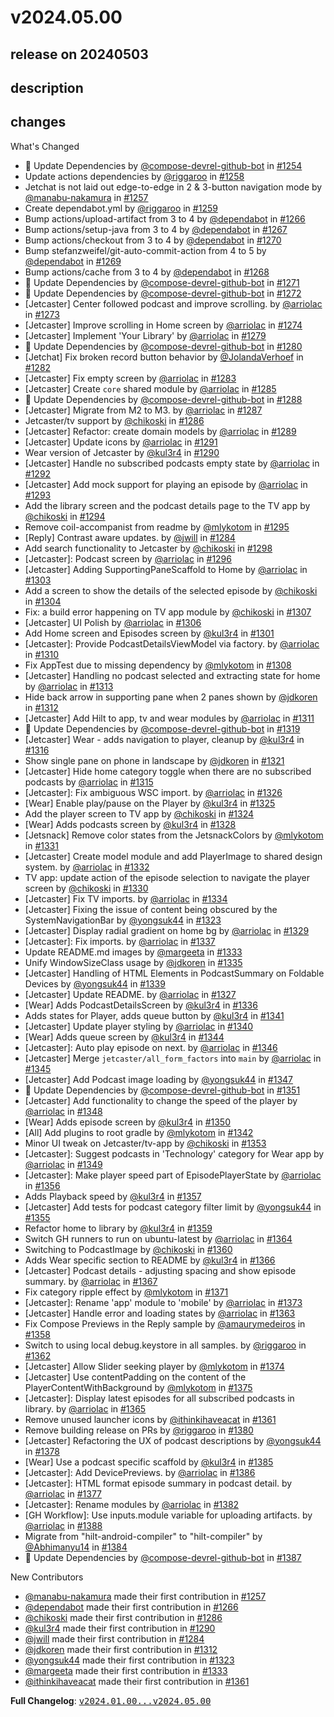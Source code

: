 # v2024.05.00

## release on 20240503

## description

## changes

What's Changed

* 🤖 Update Dependencies by <a class="user-mention notranslate" data-hovercard-type="user" data-hovercard-url="/users/compose-devrel-github-bot/hovercard" data-octo-click="hovercard-link-click" data-octo-dimensions="link_type:self" href="https://github.com/compose-devrel-github-bot">@compose-devrel-github-bot</a> in <a class="issue-link js-issue-link" data-error-text="Failed to load title" data-id="2124026226" data-permission-text="Title is private" data-url="https://github.com/android/compose-samples/issues/1254" data-hovercard-type="pull_request" data-hovercard-url="/android/compose-samples/pull/1254/hovercard" href="https://github.com/android/compose-samples/pull/1254">#1254</a>
* Update actions dependencies by <a class="user-mention notranslate" data-hovercard-type="user" data-hovercard-url="/users/riggaroo/hovercard" data-octo-click="hovercard-link-click" data-octo-dimensions="link_type:self" href="https://github.com/riggaroo">@riggaroo</a> in <a class="issue-link js-issue-link" data-error-text="Failed to load title" data-id="2135068959" data-permission-text="Title is private" data-url="https://github.com/android/compose-samples/issues/1258" data-hovercard-type="pull_request" data-hovercard-url="/android/compose-samples/pull/1258/hovercard" href="https://github.com/android/compose-samples/pull/1258">#1258</a>
* Jetchat is not laid out edge-to-edge in 2 & 3-button navigation mode by <a class="user-mention notranslate" data-hovercard-type="user" data-hovercard-url="/users/manabu-nakamura/hovercard" data-octo-click="hovercard-link-click" data-octo-dimensions="link_type:self" href="https://github.com/manabu-nakamura">@manabu-nakamura</a> in <a class="issue-link js-issue-link" data-error-text="Failed to load title" data-id="2134662027" data-permission-text="Title is private" data-url="https://github.com/android/compose-samples/issues/1257" data-hovercard-type="pull_request" data-hovercard-url="/android/compose-samples/pull/1257/hovercard" href="https://github.com/android/compose-samples/pull/1257">#1257</a>
* Create dependabot.yml by <a class="user-mention notranslate" data-hovercard-type="user" data-hovercard-url="/users/riggaroo/hovercard" data-octo-click="hovercard-link-click" data-octo-dimensions="link_type:self" href="https://github.com/riggaroo">@riggaroo</a> in <a class="issue-link js-issue-link" data-error-text="Failed to load title" data-id="2135093726" data-permission-text="Title is private" data-url="https://github.com/android/compose-samples/issues/1259" data-hovercard-type="pull_request" data-hovercard-url="/android/compose-samples/pull/1259/hovercard" href="https://github.com/android/compose-samples/pull/1259">#1259</a>
* Bump actions/upload-artifact from 3 to 4 by <a class="user-mention notranslate" data-hovercard-type="organization" data-hovercard-url="/orgs/dependabot/hovercard" data-octo-click="hovercard-link-click" data-octo-dimensions="link_type:self" href="https://github.com/dependabot">@dependabot</a> in <a class="issue-link js-issue-link" data-error-text="Failed to load title" data-id="2136892932" data-permission-text="Title is private" data-url="https://github.com/android/compose-samples/issues/1266" data-hovercard-type="pull_request" data-hovercard-url="/android/compose-samples/pull/1266/hovercard" href="https://github.com/android/compose-samples/pull/1266">#1266</a>
* Bump actions/setup-java from 3 to 4 by <a class="user-mention notranslate" data-hovercard-type="organization" data-hovercard-url="/orgs/dependabot/hovercard" data-octo-click="hovercard-link-click" data-octo-dimensions="link_type:self" href="https://github.com/dependabot">@dependabot</a> in <a class="issue-link js-issue-link" data-error-text="Failed to load title" data-id="2136893310" data-permission-text="Title is private" data-url="https://github.com/android/compose-samples/issues/1267" data-hovercard-type="pull_request" data-hovercard-url="/android/compose-samples/pull/1267/hovercard" href="https://github.com/android/compose-samples/pull/1267">#1267</a>
* Bump actions/checkout from 3 to 4 by <a class="user-mention notranslate" data-hovercard-type="organization" data-hovercard-url="/orgs/dependabot/hovercard" data-octo-click="hovercard-link-click" data-octo-dimensions="link_type:self" href="https://github.com/dependabot">@dependabot</a> in <a class="issue-link js-issue-link" data-error-text="Failed to load title" data-id="2136894378" data-permission-text="Title is private" data-url="https://github.com/android/compose-samples/issues/1270" data-hovercard-type="pull_request" data-hovercard-url="/android/compose-samples/pull/1270/hovercard" href="https://github.com/android/compose-samples/pull/1270">#1270</a>
* Bump stefanzweifel/git-auto-commit-action from 4 to 5 by <a class="user-mention notranslate" data-hovercard-type="organization" data-hovercard-url="/orgs/dependabot/hovercard" data-octo-click="hovercard-link-click" data-octo-dimensions="link_type:self" href="https://github.com/dependabot">@dependabot</a> in <a class="issue-link js-issue-link" data-error-text="Failed to load title" data-id="2136893931" data-permission-text="Title is private" data-url="https://github.com/android/compose-samples/issues/1269" data-hovercard-type="pull_request" data-hovercard-url="/android/compose-samples/pull/1269/hovercard" href="https://github.com/android/compose-samples/pull/1269">#1269</a>
* Bump actions/cache from 3 to 4 by <a class="user-mention notranslate" data-hovercard-type="organization" data-hovercard-url="/orgs/dependabot/hovercard" data-octo-click="hovercard-link-click" data-octo-dimensions="link_type:self" href="https://github.com/dependabot">@dependabot</a> in <a class="issue-link js-issue-link" data-error-text="Failed to load title" data-id="2136893705" data-permission-text="Title is private" data-url="https://github.com/android/compose-samples/issues/1268" data-hovercard-type="pull_request" data-hovercard-url="/android/compose-samples/pull/1268/hovercard" href="https://github.com/android/compose-samples/pull/1268">#1268</a>
* 🤖 Update Dependencies by <a class="user-mention notranslate" data-hovercard-type="user" data-hovercard-url="/users/compose-devrel-github-bot/hovercard" data-octo-click="hovercard-link-click" data-octo-dimensions="link_type:self" href="https://github.com/compose-devrel-github-bot">@compose-devrel-github-bot</a> in <a class="issue-link js-issue-link" data-error-text="Failed to load title" data-id="2144363075" data-permission-text="Title is private" data-url="https://github.com/android/compose-samples/issues/1271" data-hovercard-type="pull_request" data-hovercard-url="/android/compose-samples/pull/1271/hovercard" href="https://github.com/android/compose-samples/pull/1271">#1271</a>
* 🤖 Update Dependencies by <a class="user-mention notranslate" data-hovercard-type="user" data-hovercard-url="/users/compose-devrel-github-bot/hovercard" data-octo-click="hovercard-link-click" data-octo-dimensions="link_type:self" href="https://github.com/compose-devrel-github-bot">@compose-devrel-github-bot</a> in <a class="issue-link js-issue-link" data-error-text="Failed to load title" data-id="2148571170" data-permission-text="Title is private" data-url="https://github.com/android/compose-samples/issues/1272" data-hovercard-type="pull_request" data-hovercard-url="/android/compose-samples/pull/1272/hovercard" href="https://github.com/android/compose-samples/pull/1272">#1272</a>
* [Jetcaster] Center followed podcast and improve scrolling. by <a class="user-mention notranslate" data-hovercard-type="user" data-hovercard-url="/users/arriolac/hovercard" data-octo-click="hovercard-link-click" data-octo-dimensions="link_type:self" href="https://github.com/arriolac">@arriolac</a> in <a class="issue-link js-issue-link" data-error-text="Failed to load title" data-id="2155481476" data-permission-text="Title is private" data-url="https://github.com/android/compose-samples/issues/1273" data-hovercard-type="pull_request" data-hovercard-url="/android/compose-samples/pull/1273/hovercard" href="https://github.com/android/compose-samples/pull/1273">#1273</a>
* [Jetcaster] Improve scrolling in Home screen by <a class="user-mention notranslate" data-hovercard-type="user" data-hovercard-url="/users/arriolac/hovercard" data-octo-click="hovercard-link-click" data-octo-dimensions="link_type:self" href="https://github.com/arriolac">@arriolac</a> in <a class="issue-link js-issue-link" data-error-text="Failed to load title" data-id="2157429819" data-permission-text="Title is private" data-url="https://github.com/android/compose-samples/issues/1274" data-hovercard-type="pull_request" data-hovercard-url="/android/compose-samples/pull/1274/hovercard" href="https://github.com/android/compose-samples/pull/1274">#1274</a>
* [Jetcaster] Implement 'Your Library' by <a class="user-mention notranslate" data-hovercard-type="user" data-hovercard-url="/users/arriolac/hovercard" data-octo-click="hovercard-link-click" data-octo-dimensions="link_type:self" href="https://github.com/arriolac">@arriolac</a> in <a class="issue-link js-issue-link" data-error-text="Failed to load title" data-id="2168010294" data-permission-text="Title is private" data-url="https://github.com/android/compose-samples/issues/1279" data-hovercard-type="pull_request" data-hovercard-url="/android/compose-samples/pull/1279/hovercard" href="https://github.com/android/compose-samples/pull/1279">#1279</a>
* 🤖 Update Dependencies by <a class="user-mention notranslate" data-hovercard-type="user" data-hovercard-url="/users/compose-devrel-github-bot/hovercard" data-octo-click="hovercard-link-click" data-octo-dimensions="link_type:self" href="https://github.com/compose-devrel-github-bot">@compose-devrel-github-bot</a> in <a class="issue-link js-issue-link" data-error-text="Failed to load title" data-id="2172418453" data-permission-text="Title is private" data-url="https://github.com/android/compose-samples/issues/1280" data-hovercard-type="pull_request" data-hovercard-url="/android/compose-samples/pull/1280/hovercard" href="https://github.com/android/compose-samples/pull/1280">#1280</a>
* [Jetchat] Fix broken record button behavior by <a class="user-mention notranslate" data-hovercard-type="user" data-hovercard-url="/users/JolandaVerhoef/hovercard" data-octo-click="hovercard-link-click" data-octo-dimensions="link_type:self" href="https://github.com/JolandaVerhoef">@JolandaVerhoef</a> in <a class="issue-link js-issue-link" data-error-text="Failed to load title" data-id="2179317139" data-permission-text="Title is private" data-url="https://github.com/android/compose-samples/issues/1282" data-hovercard-type="pull_request" data-hovercard-url="/android/compose-samples/pull/1282/hovercard" href="https://github.com/android/compose-samples/pull/1282">#1282</a>
* [Jetcaster] Fix empty screen by <a class="user-mention notranslate" data-hovercard-type="user" data-hovercard-url="/users/arriolac/hovercard" data-octo-click="hovercard-link-click" data-octo-dimensions="link_type:self" href="https://github.com/arriolac">@arriolac</a> in <a class="issue-link js-issue-link" data-error-text="Failed to load title" data-id="2185058647" data-permission-text="Title is private" data-url="https://github.com/android/compose-samples/issues/1283" data-hovercard-type="pull_request" data-hovercard-url="/android/compose-samples/pull/1283/hovercard" href="https://github.com/android/compose-samples/pull/1283">#1283</a>
* [Jetcaster] Create <code>core</code> shared module by <a class="user-mention notranslate" data-hovercard-type="user" data-hovercard-url="/users/arriolac/hovercard" data-octo-click="hovercard-link-click" data-octo-dimensions="link_type:self" href="https://github.com/arriolac">@arriolac</a> in <a class="issue-link js-issue-link" data-error-text="Failed to load title" data-id="2189302872" data-permission-text="Title is private" data-url="https://github.com/android/compose-samples/issues/1285" data-hovercard-type="pull_request" data-hovercard-url="/android/compose-samples/pull/1285/hovercard" href="https://github.com/android/compose-samples/pull/1285">#1285</a>
* 🤖 Update Dependencies by <a class="user-mention notranslate" data-hovercard-type="user" data-hovercard-url="/users/compose-devrel-github-bot/hovercard" data-octo-click="hovercard-link-click" data-octo-dimensions="link_type:self" href="https://github.com/compose-devrel-github-bot">@compose-devrel-github-bot</a> in <a class="issue-link js-issue-link" data-error-text="Failed to load title" data-id="2198128312" data-permission-text="Title is private" data-url="https://github.com/android/compose-samples/issues/1288" data-hovercard-type="pull_request" data-hovercard-url="/android/compose-samples/pull/1288/hovercard" href="https://github.com/android/compose-samples/pull/1288">#1288</a>
* [Jetcaster] Migrate from M2 to M3. by <a class="user-mention notranslate" data-hovercard-type="user" data-hovercard-url="/users/arriolac/hovercard" data-octo-click="hovercard-link-click" data-octo-dimensions="link_type:self" href="https://github.com/arriolac">@arriolac</a> in <a class="issue-link js-issue-link" data-error-text="Failed to load title" data-id="2195615183" data-permission-text="Title is private" data-url="https://github.com/android/compose-samples/issues/1287" data-hovercard-type="pull_request" data-hovercard-url="/android/compose-samples/pull/1287/hovercard" href="https://github.com/android/compose-samples/pull/1287">#1287</a>
* Jetcaster/tv support by <a class="user-mention notranslate" data-hovercard-type="user" data-hovercard-url="/users/chikoski/hovercard" data-octo-click="hovercard-link-click" data-octo-dimensions="link_type:self" href="https://github.com/chikoski">@chikoski</a> in <a class="issue-link js-issue-link" data-error-text="Failed to load title" data-id="2194128954" data-permission-text="Title is private" data-url="https://github.com/android/compose-samples/issues/1286" data-hovercard-type="pull_request" data-hovercard-url="/android/compose-samples/pull/1286/hovercard" href="https://github.com/android/compose-samples/pull/1286">#1286</a>
* [Jetcaster] Refactor: create domain models by <a class="user-mention notranslate" data-hovercard-type="user" data-hovercard-url="/users/arriolac/hovercard" data-octo-click="hovercard-link-click" data-octo-dimensions="link_type:self" href="https://github.com/arriolac">@arriolac</a> in <a class="issue-link js-issue-link" data-error-text="Failed to load title" data-id="2198569738" data-permission-text="Title is private" data-url="https://github.com/android/compose-samples/issues/1289" data-hovercard-type="pull_request" data-hovercard-url="/android/compose-samples/pull/1289/hovercard" href="https://github.com/android/compose-samples/pull/1289">#1289</a>
* [Jetcaster] Update icons by <a class="user-mention notranslate" data-hovercard-type="user" data-hovercard-url="/users/arriolac/hovercard" data-octo-click="hovercard-link-click" data-octo-dimensions="link_type:self" href="https://github.com/arriolac">@arriolac</a> in <a class="issue-link js-issue-link" data-error-text="Failed to load title" data-id="2200756761" data-permission-text="Title is private" data-url="https://github.com/android/compose-samples/issues/1291" data-hovercard-type="pull_request" data-hovercard-url="/android/compose-samples/pull/1291/hovercard" href="https://github.com/android/compose-samples/pull/1291">#1291</a>
* Wear version of Jetcaster by <a class="user-mention notranslate" data-hovercard-type="user" data-hovercard-url="/users/kul3r4/hovercard" data-octo-click="hovercard-link-click" data-octo-dimensions="link_type:self" href="https://github.com/kul3r4">@kul3r4</a> in <a class="issue-link js-issue-link" data-error-text="Failed to load title" data-id="2200621193" data-permission-text="Title is private" data-url="https://github.com/android/compose-samples/issues/1290" data-hovercard-type="pull_request" data-hovercard-url="/android/compose-samples/pull/1290/hovercard" href="https://github.com/android/compose-samples/pull/1290">#1290</a>
* [Jetcaster] Handle no subscribed podcasts empty state by <a class="user-mention notranslate" data-hovercard-type="user" data-hovercard-url="/users/arriolac/hovercard" data-octo-click="hovercard-link-click" data-octo-dimensions="link_type:self" href="https://github.com/arriolac">@arriolac</a> in <a class="issue-link js-issue-link" data-error-text="Failed to load title" data-id="2201040295" data-permission-text="Title is private" data-url="https://github.com/android/compose-samples/issues/1292" data-hovercard-type="pull_request" data-hovercard-url="/android/compose-samples/pull/1292/hovercard" href="https://github.com/android/compose-samples/pull/1292">#1292</a>
* [Jetcaster] Add mock support for playing an episode by <a class="user-mention notranslate" data-hovercard-type="user" data-hovercard-url="/users/arriolac/hovercard" data-octo-click="hovercard-link-click" data-octo-dimensions="link_type:self" href="https://github.com/arriolac">@arriolac</a> in <a class="issue-link js-issue-link" data-error-text="Failed to load title" data-id="2203461057" data-permission-text="Title is private" data-url="https://github.com/android/compose-samples/issues/1293" data-hovercard-type="pull_request" data-hovercard-url="/android/compose-samples/pull/1293/hovercard" href="https://github.com/android/compose-samples/pull/1293">#1293</a>
* Add the library screen and the podcast details page to the TV app by <a class="user-mention notranslate" data-hovercard-type="user" data-hovercard-url="/users/chikoski/hovercard" data-octo-click="hovercard-link-click" data-octo-dimensions="link_type:self" href="https://github.com/chikoski">@chikoski</a> in <a class="issue-link js-issue-link" data-error-text="Failed to load title" data-id="2207475747" data-permission-text="Title is private" data-url="https://github.com/android/compose-samples/issues/1294" data-hovercard-type="pull_request" data-hovercard-url="/android/compose-samples/pull/1294/hovercard" href="https://github.com/android/compose-samples/pull/1294">#1294</a>
* Remove coil-accompanist from readme by <a class="user-mention notranslate" data-hovercard-type="user" data-hovercard-url="/users/mlykotom/hovercard" data-octo-click="hovercard-link-click" data-octo-dimensions="link_type:self" href="https://github.com/mlykotom">@mlykotom</a> in <a class="issue-link js-issue-link" data-error-text="Failed to load title" data-id="2207981799" data-permission-text="Title is private" data-url="https://github.com/android/compose-samples/issues/1295" data-hovercard-type="pull_request" data-hovercard-url="/android/compose-samples/pull/1295/hovercard" href="https://github.com/android/compose-samples/pull/1295">#1295</a>
* [Reply] Contrast aware updates. by <a class="user-mention notranslate" data-hovercard-type="user" data-hovercard-url="/users/jwill/hovercard" data-octo-click="hovercard-link-click" data-octo-dimensions="link_type:self" href="https://github.com/jwill">@jwill</a> in <a class="issue-link js-issue-link" data-error-text="Failed to load title" data-id="2187458815" data-permission-text="Title is private" data-url="https://github.com/android/compose-samples/issues/1284" data-hovercard-type="pull_request" data-hovercard-url="/android/compose-samples/pull/1284/hovercard" href="https://github.com/android/compose-samples/pull/1284">#1284</a>
* Add search functionality to Jetcaster by <a class="user-mention notranslate" data-hovercard-type="user" data-hovercard-url="/users/chikoski/hovercard" data-octo-click="hovercard-link-click" data-octo-dimensions="link_type:self" href="https://github.com/chikoski">@chikoski</a> in <a class="issue-link js-issue-link" data-error-text="Failed to load title" data-id="2212335581" data-permission-text="Title is private" data-url="https://github.com/android/compose-samples/issues/1298" data-hovercard-type="pull_request" data-hovercard-url="/android/compose-samples/pull/1298/hovercard" href="https://github.com/android/compose-samples/pull/1298">#1298</a>
* [Jetcaster]: Podcast screen by <a class="user-mention notranslate" data-hovercard-type="user" data-hovercard-url="/users/arriolac/hovercard" data-octo-click="hovercard-link-click" data-octo-dimensions="link_type:self" href="https://github.com/arriolac">@arriolac</a> in <a class="issue-link js-issue-link" data-error-text="Failed to load title" data-id="2209546372" data-permission-text="Title is private" data-url="https://github.com/android/compose-samples/issues/1296" data-hovercard-type="pull_request" data-hovercard-url="/android/compose-samples/pull/1296/hovercard" href="https://github.com/android/compose-samples/pull/1296">#1296</a>
* [Jetcaster] Adding SupportingPaneScaffold to Home by <a class="user-mention notranslate" data-hovercard-type="user" data-hovercard-url="/users/arriolac/hovercard" data-octo-click="hovercard-link-click" data-octo-dimensions="link_type:self" href="https://github.com/arriolac">@arriolac</a> in <a class="issue-link js-issue-link" data-error-text="Failed to load title" data-id="2215958228" data-permission-text="Title is private" data-url="https://github.com/android/compose-samples/issues/1303" data-hovercard-type="pull_request" data-hovercard-url="/android/compose-samples/pull/1303/hovercard" href="https://github.com/android/compose-samples/pull/1303">#1303</a>
* Add a screen to show the details of the selected episode by <a class="user-mention notranslate" data-hovercard-type="user" data-hovercard-url="/users/chikoski/hovercard" data-octo-click="hovercard-link-click" data-octo-dimensions="link_type:self" href="https://github.com/chikoski">@chikoski</a> in <a class="issue-link js-issue-link" data-error-text="Failed to load title" data-id="2217690017" data-permission-text="Title is private" data-url="https://github.com/android/compose-samples/issues/1304" data-hovercard-type="pull_request" data-hovercard-url="/android/compose-samples/pull/1304/hovercard" href="https://github.com/android/compose-samples/pull/1304">#1304</a>
* Fix: a build error happening on TV app module by <a class="user-mention notranslate" data-hovercard-type="user" data-hovercard-url="/users/chikoski/hovercard" data-octo-click="hovercard-link-click" data-octo-dimensions="link_type:self" href="https://github.com/chikoski">@chikoski</a> in <a class="issue-link js-issue-link" data-error-text="Failed to load title" data-id="2219515368" data-permission-text="Title is private" data-url="https://github.com/android/compose-samples/issues/1307" data-hovercard-type="pull_request" data-hovercard-url="/android/compose-samples/pull/1307/hovercard" href="https://github.com/android/compose-samples/pull/1307">#1307</a>
* [Jetcaster] UI Polish by <a class="user-mention notranslate" data-hovercard-type="user" data-hovercard-url="/users/arriolac/hovercard" data-octo-click="hovercard-link-click" data-octo-dimensions="link_type:self" href="https://github.com/arriolac">@arriolac</a> in <a class="issue-link js-issue-link" data-error-text="Failed to load title" data-id="2219223612" data-permission-text="Title is private" data-url="https://github.com/android/compose-samples/issues/1306" data-hovercard-type="pull_request" data-hovercard-url="/android/compose-samples/pull/1306/hovercard" href="https://github.com/android/compose-samples/pull/1306">#1306</a>
* Add Home screen and Episodes screen by <a class="user-mention notranslate" data-hovercard-type="user" data-hovercard-url="/users/kul3r4/hovercard" data-octo-click="hovercard-link-click" data-octo-dimensions="link_type:self" href="https://github.com/kul3r4">@kul3r4</a> in <a class="issue-link js-issue-link" data-error-text="Failed to load title" data-id="2213790706" data-permission-text="Title is private" data-url="https://github.com/android/compose-samples/issues/1301" data-hovercard-type="pull_request" data-hovercard-url="/android/compose-samples/pull/1301/hovercard" href="https://github.com/android/compose-samples/pull/1301">#1301</a>
* [Jetcaster]: Provide PodcastDetailsViewModel via factory. by <a class="user-mention notranslate" data-hovercard-type="user" data-hovercard-url="/users/arriolac/hovercard" data-octo-click="hovercard-link-click" data-octo-dimensions="link_type:self" href="https://github.com/arriolac">@arriolac</a> in <a class="issue-link js-issue-link" data-error-text="Failed to load title" data-id="2221205795" data-permission-text="Title is private" data-url="https://github.com/android/compose-samples/issues/1310" data-hovercard-type="pull_request" data-hovercard-url="/android/compose-samples/pull/1310/hovercard" href="https://github.com/android/compose-samples/pull/1310">#1310</a>
* Fix AppTest due to missing dependency by <a class="user-mention notranslate" data-hovercard-type="user" data-hovercard-url="/users/mlykotom/hovercard" data-octo-click="hovercard-link-click" data-octo-dimensions="link_type:self" href="https://github.com/mlykotom">@mlykotom</a> in <a class="issue-link js-issue-link" data-error-text="Failed to load title" data-id="2219853948" data-permission-text="Title is private" data-url="https://github.com/android/compose-samples/issues/1308" data-hovercard-type="pull_request" data-hovercard-url="/android/compose-samples/pull/1308/hovercard" href="https://github.com/android/compose-samples/pull/1308">#1308</a>
* [Jetcaster] Handling no podcast selected and extracting state for home by <a class="user-mention notranslate" data-hovercard-type="user" data-hovercard-url="/users/arriolac/hovercard" data-octo-click="hovercard-link-click" data-octo-dimensions="link_type:self" href="https://github.com/arriolac">@arriolac</a> in <a class="issue-link js-issue-link" data-error-text="Failed to load title" data-id="2223530128" data-permission-text="Title is private" data-url="https://github.com/android/compose-samples/issues/1313" data-hovercard-type="pull_request" data-hovercard-url="/android/compose-samples/pull/1313/hovercard" href="https://github.com/android/compose-samples/pull/1313">#1313</a>
* Hide back arrow in supporting pane when 2 panes shown by <a class="user-mention notranslate" data-hovercard-type="user" data-hovercard-url="/users/jdkoren/hovercard" data-octo-click="hovercard-link-click" data-octo-dimensions="link_type:self" href="https://github.com/jdkoren">@jdkoren</a> in <a class="issue-link js-issue-link" data-error-text="Failed to load title" data-id="2223463588" data-permission-text="Title is private" data-url="https://github.com/android/compose-samples/issues/1312" data-hovercard-type="pull_request" data-hovercard-url="/android/compose-samples/pull/1312/hovercard" href="https://github.com/android/compose-samples/pull/1312">#1312</a>
* [Jetcaster] Add Hilt to app, tv and wear modules by <a class="user-mention notranslate" data-hovercard-type="user" data-hovercard-url="/users/arriolac/hovercard" data-octo-click="hovercard-link-click" data-octo-dimensions="link_type:self" href="https://github.com/arriolac">@arriolac</a> in <a class="issue-link js-issue-link" data-error-text="Failed to load title" data-id="2221549464" data-permission-text="Title is private" data-url="https://github.com/android/compose-samples/issues/1311" data-hovercard-type="pull_request" data-hovercard-url="/android/compose-samples/pull/1311/hovercard" href="https://github.com/android/compose-samples/pull/1311">#1311</a>
* 🤖 Update Dependencies by <a class="user-mention notranslate" data-hovercard-type="user" data-hovercard-url="/users/compose-devrel-github-bot/hovercard" data-octo-click="hovercard-link-click" data-octo-dimensions="link_type:self" href="https://github.com/compose-devrel-github-bot">@compose-devrel-github-bot</a> in <a class="issue-link js-issue-link" data-error-text="Failed to load title" data-id="2228462191" data-permission-text="Title is private" data-url="https://github.com/android/compose-samples/issues/1319" data-hovercard-type="pull_request" data-hovercard-url="/android/compose-samples/pull/1319/hovercard" href="https://github.com/android/compose-samples/pull/1319">#1319</a>
* [Jetcaster] Wear - adds navigation to player, cleanup by <a class="user-mention notranslate" data-hovercard-type="user" data-hovercard-url="/users/kul3r4/hovercard" data-octo-click="hovercard-link-click" data-octo-dimensions="link_type:self" href="https://github.com/kul3r4">@kul3r4</a> in <a class="issue-link js-issue-link" data-error-text="Failed to load title" data-id="2226512093" data-permission-text="Title is private" data-url="https://github.com/android/compose-samples/issues/1316" data-hovercard-type="pull_request" data-hovercard-url="/android/compose-samples/pull/1316/hovercard" href="https://github.com/android/compose-samples/pull/1316">#1316</a>
* Show single pane on phone in landscape by <a class="user-mention notranslate" data-hovercard-type="user" data-hovercard-url="/users/jdkoren/hovercard" data-octo-click="hovercard-link-click" data-octo-dimensions="link_type:self" href="https://github.com/jdkoren">@jdkoren</a> in <a class="issue-link js-issue-link" data-error-text="Failed to load title" data-id="2228505176" data-permission-text="Title is private" data-url="https://github.com/android/compose-samples/issues/1321" data-hovercard-type="pull_request" data-hovercard-url="/android/compose-samples/pull/1321/hovercard" href="https://github.com/android/compose-samples/pull/1321">#1321</a>
* [Jetcaster] Hide home category toggle when there are no subscribed podcasts by <a class="user-mention notranslate" data-hovercard-type="user" data-hovercard-url="/users/arriolac/hovercard" data-octo-click="hovercard-link-click" data-octo-dimensions="link_type:self" href="https://github.com/arriolac">@arriolac</a> in <a class="issue-link js-issue-link" data-error-text="Failed to load title" data-id="2226215855" data-permission-text="Title is private" data-url="https://github.com/android/compose-samples/issues/1315" data-hovercard-type="pull_request" data-hovercard-url="/android/compose-samples/pull/1315/hovercard" href="https://github.com/android/compose-samples/pull/1315">#1315</a>
* [Jetcaster]: Fix ambiguous WSC import. by <a class="user-mention notranslate" data-hovercard-type="user" data-hovercard-url="/users/arriolac/hovercard" data-octo-click="hovercard-link-click" data-octo-dimensions="link_type:self" href="https://github.com/arriolac">@arriolac</a> in <a class="issue-link js-issue-link" data-error-text="Failed to load title" data-id="2232255941" data-permission-text="Title is private" data-url="https://github.com/android/compose-samples/issues/1326" data-hovercard-type="pull_request" data-hovercard-url="/android/compose-samples/pull/1326/hovercard" href="https://github.com/android/compose-samples/pull/1326">#1326</a>
* [Wear] Enable play/pause on the Player by <a class="user-mention notranslate" data-hovercard-type="user" data-hovercard-url="/users/kul3r4/hovercard" data-octo-click="hovercard-link-click" data-octo-dimensions="link_type:self" href="https://github.com/kul3r4">@kul3r4</a> in <a class="issue-link js-issue-link" data-error-text="Failed to load title" data-id="2231474863" data-permission-text="Title is private" data-url="https://github.com/android/compose-samples/issues/1325" data-hovercard-type="pull_request" data-hovercard-url="/android/compose-samples/pull/1325/hovercard" href="https://github.com/android/compose-samples/pull/1325">#1325</a>
* Add the player screen to TV app by <a class="user-mention notranslate" data-hovercard-type="user" data-hovercard-url="/users/chikoski/hovercard" data-octo-click="hovercard-link-click" data-octo-dimensions="link_type:self" href="https://github.com/chikoski">@chikoski</a> in <a class="issue-link js-issue-link" data-error-text="Failed to load title" data-id="2230642171" data-permission-text="Title is private" data-url="https://github.com/android/compose-samples/issues/1324" data-hovercard-type="pull_request" data-hovercard-url="/android/compose-samples/pull/1324/hovercard" href="https://github.com/android/compose-samples/pull/1324">#1324</a>
* [Wear] Adds podcasts screen by <a class="user-mention notranslate" data-hovercard-type="user" data-hovercard-url="/users/kul3r4/hovercard" data-octo-click="hovercard-link-click" data-octo-dimensions="link_type:self" href="https://github.com/kul3r4">@kul3r4</a> in <a class="issue-link js-issue-link" data-error-text="Failed to load title" data-id="2233567423" data-permission-text="Title is private" data-url="https://github.com/android/compose-samples/issues/1328" data-hovercard-type="pull_request" data-hovercard-url="/android/compose-samples/pull/1328/hovercard" href="https://github.com/android/compose-samples/pull/1328">#1328</a>
* [Jetsnack] Remove color states from the JetsnackColors by <a class="user-mention notranslate" data-hovercard-type="user" data-hovercard-url="/users/mlykotom/hovercard" data-octo-click="hovercard-link-click" data-octo-dimensions="link_type:self" href="https://github.com/mlykotom">@mlykotom</a> in <a class="issue-link js-issue-link" data-error-text="Failed to load title" data-id="2235613408" data-permission-text="Title is private" data-url="https://github.com/android/compose-samples/issues/1331" data-hovercard-type="pull_request" data-hovercard-url="/android/compose-samples/pull/1331/hovercard" href="https://github.com/android/compose-samples/pull/1331">#1331</a>
* [Jetcaster] Create model module and add PlayerImage to shared design system. by <a class="user-mention notranslate" data-hovercard-type="user" data-hovercard-url="/users/arriolac/hovercard" data-octo-click="hovercard-link-click" data-octo-dimensions="link_type:self" href="https://github.com/arriolac">@arriolac</a> in <a class="issue-link js-issue-link" data-error-text="Failed to load title" data-id="2236082002" data-permission-text="Title is private" data-url="https://github.com/android/compose-samples/issues/1332" data-hovercard-type="pull_request" data-hovercard-url="/android/compose-samples/pull/1332/hovercard" href="https://github.com/android/compose-samples/pull/1332">#1332</a>
* TV app: update action of the episode selection to navigate the player screen by <a class="user-mention notranslate" data-hovercard-type="user" data-hovercard-url="/users/chikoski/hovercard" data-octo-click="hovercard-link-click" data-octo-dimensions="link_type:self" href="https://github.com/chikoski">@chikoski</a> in <a class="issue-link js-issue-link" data-error-text="Failed to load title" data-id="2235038589" data-permission-text="Title is private" data-url="https://github.com/android/compose-samples/issues/1330" data-hovercard-type="pull_request" data-hovercard-url="/android/compose-samples/pull/1330/hovercard" href="https://github.com/android/compose-samples/pull/1330">#1330</a>
* [Jetcaster] Fix TV imports. by <a class="user-mention notranslate" data-hovercard-type="user" data-hovercard-url="/users/arriolac/hovercard" data-octo-click="hovercard-link-click" data-octo-dimensions="link_type:self" href="https://github.com/arriolac">@arriolac</a> in <a class="issue-link js-issue-link" data-error-text="Failed to load title" data-id="2236544640" data-permission-text="Title is private" data-url="https://github.com/android/compose-samples/issues/1334" data-hovercard-type="pull_request" data-hovercard-url="/android/compose-samples/pull/1334/hovercard" href="https://github.com/android/compose-samples/pull/1334">#1334</a>
* [Jetcaster] Fixing the issue of content being obscured by the SystemNavigationBar by <a class="user-mention notranslate" data-hovercard-type="user" data-hovercard-url="/users/yongsuk44/hovercard" data-octo-click="hovercard-link-click" data-octo-dimensions="link_type:self" href="https://github.com/yongsuk44">@yongsuk44</a> in <a class="issue-link js-issue-link" data-error-text="Failed to load title" data-id="2229595427" data-permission-text="Title is private" data-url="https://github.com/android/compose-samples/issues/1323" data-hovercard-type="pull_request" data-hovercard-url="/android/compose-samples/pull/1323/hovercard" href="https://github.com/android/compose-samples/pull/1323">#1323</a>
* [Jetcaster] Display radial gradient on home bg by <a class="user-mention notranslate" data-hovercard-type="user" data-hovercard-url="/users/arriolac/hovercard" data-octo-click="hovercard-link-click" data-octo-dimensions="link_type:self" href="https://github.com/arriolac">@arriolac</a> in <a class="issue-link js-issue-link" data-error-text="Failed to load title" data-id="2234344194" data-permission-text="Title is private" data-url="https://github.com/android/compose-samples/issues/1329" data-hovercard-type="pull_request" data-hovercard-url="/android/compose-samples/pull/1329/hovercard" href="https://github.com/android/compose-samples/pull/1329">#1329</a>
* [Jetcaster]: Fix imports. by <a class="user-mention notranslate" data-hovercard-type="user" data-hovercard-url="/users/arriolac/hovercard" data-octo-click="hovercard-link-click" data-octo-dimensions="link_type:self" href="https://github.com/arriolac">@arriolac</a> in <a class="issue-link js-issue-link" data-error-text="Failed to load title" data-id="2238269843" data-permission-text="Title is private" data-url="https://github.com/android/compose-samples/issues/1337" data-hovercard-type="pull_request" data-hovercard-url="/android/compose-samples/pull/1337/hovercard" href="https://github.com/android/compose-samples/pull/1337">#1337</a>
* Update README.md images by <a class="user-mention notranslate" data-hovercard-type="user" data-hovercard-url="/users/margeeta/hovercard" data-octo-click="hovercard-link-click" data-octo-dimensions="link_type:self" href="https://github.com/margeeta">@margeeta</a> in <a class="issue-link js-issue-link" data-error-text="Failed to load title" data-id="2236539293" data-permission-text="Title is private" data-url="https://github.com/android/compose-samples/issues/1333" data-hovercard-type="pull_request" data-hovercard-url="/android/compose-samples/pull/1333/hovercard" href="https://github.com/android/compose-samples/pull/1333">#1333</a>
* Unify WindowSizeClass usage by <a class="user-mention notranslate" data-hovercard-type="user" data-hovercard-url="/users/jdkoren/hovercard" data-octo-click="hovercard-link-click" data-octo-dimensions="link_type:self" href="https://github.com/jdkoren">@jdkoren</a> in <a class="issue-link js-issue-link" data-error-text="Failed to load title" data-id="2236552837" data-permission-text="Title is private" data-url="https://github.com/android/compose-samples/issues/1335" data-hovercard-type="pull_request" data-hovercard-url="/android/compose-samples/pull/1335/hovercard" href="https://github.com/android/compose-samples/pull/1335">#1335</a>
* [Jetcaster] Handling of HTML Elements in PodcastSummary on Foldable Devices by <a class="user-mention notranslate" data-hovercard-type="user" data-hovercard-url="/users/yongsuk44/hovercard" data-octo-click="hovercard-link-click" data-octo-dimensions="link_type:self" href="https://github.com/yongsuk44">@yongsuk44</a> in <a class="issue-link js-issue-link" data-error-text="Failed to load title" data-id="2239169692" data-permission-text="Title is private" data-url="https://github.com/android/compose-samples/issues/1339" data-hovercard-type="pull_request" data-hovercard-url="/android/compose-samples/pull/1339/hovercard" href="https://github.com/android/compose-samples/pull/1339">#1339</a>
* [Jetcaster] Update README. by <a class="user-mention notranslate" data-hovercard-type="user" data-hovercard-url="/users/arriolac/hovercard" data-octo-click="hovercard-link-click" data-octo-dimensions="link_type:self" href="https://github.com/arriolac">@arriolac</a> in <a class="issue-link js-issue-link" data-error-text="Failed to load title" data-id="2232323416" data-permission-text="Title is private" data-url="https://github.com/android/compose-samples/issues/1327" data-hovercard-type="pull_request" data-hovercard-url="/android/compose-samples/pull/1327/hovercard" href="https://github.com/android/compose-samples/pull/1327">#1327</a>
* [Wear] Adds PodcastDetailsScreen by <a class="user-mention notranslate" data-hovercard-type="user" data-hovercard-url="/users/kul3r4/hovercard" data-octo-click="hovercard-link-click" data-octo-dimensions="link_type:self" href="https://github.com/kul3r4">@kul3r4</a> in <a class="issue-link js-issue-link" data-error-text="Failed to load title" data-id="2237318589" data-permission-text="Title is private" data-url="https://github.com/android/compose-samples/issues/1336" data-hovercard-type="pull_request" data-hovercard-url="/android/compose-samples/pull/1336/hovercard" href="https://github.com/android/compose-samples/pull/1336">#1336</a>
* Adds states for Player, adds queue button by <a class="user-mention notranslate" data-hovercard-type="user" data-hovercard-url="/users/kul3r4/hovercard" data-octo-click="hovercard-link-click" data-octo-dimensions="link_type:self" href="https://github.com/kul3r4">@kul3r4</a> in <a class="issue-link js-issue-link" data-error-text="Failed to load title" data-id="2240827036" data-permission-text="Title is private" data-url="https://github.com/android/compose-samples/issues/1341" data-hovercard-type="pull_request" data-hovercard-url="/android/compose-samples/pull/1341/hovercard" href="https://github.com/android/compose-samples/pull/1341">#1341</a>
* [Jetcaster] Update player styling by <a class="user-mention notranslate" data-hovercard-type="user" data-hovercard-url="/users/arriolac/hovercard" data-octo-click="hovercard-link-click" data-octo-dimensions="link_type:self" href="https://github.com/arriolac">@arriolac</a> in <a class="issue-link js-issue-link" data-error-text="Failed to load title" data-id="2240704604" data-permission-text="Title is private" data-url="https://github.com/android/compose-samples/issues/1340" data-hovercard-type="pull_request" data-hovercard-url="/android/compose-samples/pull/1340/hovercard" href="https://github.com/android/compose-samples/pull/1340">#1340</a>
* [Wear] Adds queue screen by <a class="user-mention notranslate" data-hovercard-type="user" data-hovercard-url="/users/kul3r4/hovercard" data-octo-click="hovercard-link-click" data-octo-dimensions="link_type:self" href="https://github.com/kul3r4">@kul3r4</a> in <a class="issue-link js-issue-link" data-error-text="Failed to load title" data-id="2243635842" data-permission-text="Title is private" data-url="https://github.com/android/compose-samples/issues/1344" data-hovercard-type="pull_request" data-hovercard-url="/android/compose-samples/pull/1344/hovercard" href="https://github.com/android/compose-samples/pull/1344">#1344</a>
* [Jetcaster]: Auto play episode on next. by <a class="user-mention notranslate" data-hovercard-type="user" data-hovercard-url="/users/arriolac/hovercard" data-octo-click="hovercard-link-click" data-octo-dimensions="link_type:self" href="https://github.com/arriolac">@arriolac</a> in <a class="issue-link js-issue-link" data-error-text="Failed to load title" data-id="2246852142" data-permission-text="Title is private" data-url="https://github.com/android/compose-samples/issues/1346" data-hovercard-type="pull_request" data-hovercard-url="/android/compose-samples/pull/1346/hovercard" href="https://github.com/android/compose-samples/pull/1346">#1346</a>
* [Jetcaster] Merge <code>jetcaster/all_form_factors</code> into <code>main</code> by <a class="user-mention notranslate" data-hovercard-type="user" data-hovercard-url="/users/arriolac/hovercard" data-octo-click="hovercard-link-click" data-octo-dimensions="link_type:self" href="https://github.com/arriolac">@arriolac</a> in <a class="issue-link js-issue-link" data-error-text="Failed to load title" data-id="2244122661" data-permission-text="Title is private" data-url="https://github.com/android/compose-samples/issues/1345" data-hovercard-type="pull_request" data-hovercard-url="/android/compose-samples/pull/1345/hovercard" href="https://github.com/android/compose-samples/pull/1345">#1345</a>
* [Jetcaster] Add Podcast image loading by <a class="user-mention notranslate" data-hovercard-type="user" data-hovercard-url="/users/yongsuk44/hovercard" data-octo-click="hovercard-link-click" data-octo-dimensions="link_type:self" href="https://github.com/yongsuk44">@yongsuk44</a> in <a class="issue-link js-issue-link" data-error-text="Failed to load title" data-id="2247163736" data-permission-text="Title is private" data-url="https://github.com/android/compose-samples/issues/1347" data-hovercard-type="pull_request" data-hovercard-url="/android/compose-samples/pull/1347/hovercard" href="https://github.com/android/compose-samples/pull/1347">#1347</a>
* 🤖 Update Dependencies by <a class="user-mention notranslate" data-hovercard-type="user" data-hovercard-url="/users/compose-devrel-github-bot/hovercard" data-octo-click="hovercard-link-click" data-octo-dimensions="link_type:self" href="https://github.com/compose-devrel-github-bot">@compose-devrel-github-bot</a> in <a class="issue-link js-issue-link" data-error-text="Failed to load title" data-id="2250662478" data-permission-text="Title is private" data-url="https://github.com/android/compose-samples/issues/1351" data-hovercard-type="pull_request" data-hovercard-url="/android/compose-samples/pull/1351/hovercard" href="https://github.com/android/compose-samples/pull/1351">#1351</a>
* [Jetcaster] Add functionality to change the speed of the player by <a class="user-mention notranslate" data-hovercard-type="user" data-hovercard-url="/users/arriolac/hovercard" data-octo-click="hovercard-link-click" data-octo-dimensions="link_type:self" href="https://github.com/arriolac">@arriolac</a> in <a class="issue-link js-issue-link" data-error-text="Failed to load title" data-id="2248866751" data-permission-text="Title is private" data-url="https://github.com/android/compose-samples/issues/1348" data-hovercard-type="pull_request" data-hovercard-url="/android/compose-samples/pull/1348/hovercard" href="https://github.com/android/compose-samples/pull/1348">#1348</a>
* [Wear] Adds episode screen by <a class="user-mention notranslate" data-hovercard-type="user" data-hovercard-url="/users/kul3r4/hovercard" data-octo-click="hovercard-link-click" data-octo-dimensions="link_type:self" href="https://github.com/kul3r4">@kul3r4</a> in <a class="issue-link js-issue-link" data-error-text="Failed to load title" data-id="2250501814" data-permission-text="Title is private" data-url="https://github.com/android/compose-samples/issues/1350" data-hovercard-type="pull_request" data-hovercard-url="/android/compose-samples/pull/1350/hovercard" href="https://github.com/android/compose-samples/pull/1350">#1350</a>
* [All] Add plugins to root gradle by <a class="user-mention notranslate" data-hovercard-type="user" data-hovercard-url="/users/mlykotom/hovercard" data-octo-click="hovercard-link-click" data-octo-dimensions="link_type:self" href="https://github.com/mlykotom">@mlykotom</a> in <a class="issue-link js-issue-link" data-error-text="Failed to load title" data-id="2243261767" data-permission-text="Title is private" data-url="https://github.com/android/compose-samples/issues/1342" data-hovercard-type="pull_request" data-hovercard-url="/android/compose-samples/pull/1342/hovercard" href="https://github.com/android/compose-samples/pull/1342">#1342</a>
* Minor UI tweak on Jetcaster/tv-app by <a class="user-mention notranslate" data-hovercard-type="user" data-hovercard-url="/users/chikoski/hovercard" data-octo-click="hovercard-link-click" data-octo-dimensions="link_type:self" href="https://github.com/chikoski">@chikoski</a> in <a class="issue-link js-issue-link" data-error-text="Failed to load title" data-id="2251881872" data-permission-text="Title is private" data-url="https://github.com/android/compose-samples/issues/1353" data-hovercard-type="pull_request" data-hovercard-url="/android/compose-samples/pull/1353/hovercard" href="https://github.com/android/compose-samples/pull/1353">#1353</a>
* [Jetcaster]: Suggest podcasts in 'Technology' category for Wear app by <a class="user-mention notranslate" data-hovercard-type="user" data-hovercard-url="/users/arriolac/hovercard" data-octo-click="hovercard-link-click" data-octo-dimensions="link_type:self" href="https://github.com/arriolac">@arriolac</a> in <a class="issue-link js-issue-link" data-error-text="Failed to load title" data-id="2249263845" data-permission-text="Title is private" data-url="https://github.com/android/compose-samples/issues/1349" data-hovercard-type="pull_request" data-hovercard-url="/android/compose-samples/pull/1349/hovercard" href="https://github.com/android/compose-samples/pull/1349">#1349</a>
* [Jetcaster]: Make player speed part of EpisodePlayerState by <a class="user-mention notranslate" data-hovercard-type="user" data-hovercard-url="/users/arriolac/hovercard" data-octo-click="hovercard-link-click" data-octo-dimensions="link_type:self" href="https://github.com/arriolac">@arriolac</a> in <a class="issue-link js-issue-link" data-error-text="Failed to load title" data-id="2257276162" data-permission-text="Title is private" data-url="https://github.com/android/compose-samples/issues/1356" data-hovercard-type="pull_request" data-hovercard-url="/android/compose-samples/pull/1356/hovercard" href="https://github.com/android/compose-samples/pull/1356">#1356</a>
* Adds Playback speed by <a class="user-mention notranslate" data-hovercard-type="user" data-hovercard-url="/users/kul3r4/hovercard" data-octo-click="hovercard-link-click" data-octo-dimensions="link_type:self" href="https://github.com/kul3r4">@kul3r4</a> in <a class="issue-link js-issue-link" data-error-text="Failed to load title" data-id="2259747689" data-permission-text="Title is private" data-url="https://github.com/android/compose-samples/issues/1357" data-hovercard-type="pull_request" data-hovercard-url="/android/compose-samples/pull/1357/hovercard" href="https://github.com/android/compose-samples/pull/1357">#1357</a>
* [Jetcaster] Add tests for podcast category filter limit by <a class="user-mention notranslate" data-hovercard-type="user" data-hovercard-url="/users/yongsuk44/hovercard" data-octo-click="hovercard-link-click" data-octo-dimensions="link_type:self" href="https://github.com/yongsuk44">@yongsuk44</a> in <a class="issue-link js-issue-link" data-error-text="Failed to load title" data-id="2252263662" data-permission-text="Title is private" data-url="https://github.com/android/compose-samples/issues/1355" data-hovercard-type="pull_request" data-hovercard-url="/android/compose-samples/pull/1355/hovercard" href="https://github.com/android/compose-samples/pull/1355">#1355</a>
* Refactor home to library by <a class="user-mention notranslate" data-hovercard-type="user" data-hovercard-url="/users/kul3r4/hovercard" data-octo-click="hovercard-link-click" data-octo-dimensions="link_type:self" href="https://github.com/kul3r4">@kul3r4</a> in <a class="issue-link js-issue-link" data-error-text="Failed to load title" data-id="2262238143" data-permission-text="Title is private" data-url="https://github.com/android/compose-samples/issues/1359" data-hovercard-type="pull_request" data-hovercard-url="/android/compose-samples/pull/1359/hovercard" href="https://github.com/android/compose-samples/pull/1359">#1359</a>
* Switch GH runners to run on ubuntu-latest by <a class="user-mention notranslate" data-hovercard-type="user" data-hovercard-url="/users/arriolac/hovercard" data-octo-click="hovercard-link-click" data-octo-dimensions="link_type:self" href="https://github.com/arriolac">@arriolac</a> in <a class="issue-link js-issue-link" data-error-text="Failed to load title" data-id="2264291253" data-permission-text="Title is private" data-url="https://github.com/android/compose-samples/issues/1364" data-hovercard-type="pull_request" data-hovercard-url="/android/compose-samples/pull/1364/hovercard" href="https://github.com/android/compose-samples/pull/1364">#1364</a>
* Switching to PodcastImage by <a class="user-mention notranslate" data-hovercard-type="user" data-hovercard-url="/users/chikoski/hovercard" data-octo-click="hovercard-link-click" data-octo-dimensions="link_type:self" href="https://github.com/chikoski">@chikoski</a> in <a class="issue-link js-issue-link" data-error-text="Failed to load title" data-id="2262777032" data-permission-text="Title is private" data-url="https://github.com/android/compose-samples/issues/1360" data-hovercard-type="pull_request" data-hovercard-url="/android/compose-samples/pull/1360/hovercard" href="https://github.com/android/compose-samples/pull/1360">#1360</a>
* Adds Wear specific section to README by <a class="user-mention notranslate" data-hovercard-type="user" data-hovercard-url="/users/kul3r4/hovercard" data-octo-click="hovercard-link-click" data-octo-dimensions="link_type:self" href="https://github.com/kul3r4">@kul3r4</a> in <a class="issue-link js-issue-link" data-error-text="Failed to load title" data-id="2264467536" data-permission-text="Title is private" data-url="https://github.com/android/compose-samples/issues/1366" data-hovercard-type="pull_request" data-hovercard-url="/android/compose-samples/pull/1366/hovercard" href="https://github.com/android/compose-samples/pull/1366">#1366</a>
* [Jetcaster] Podcast details - adjusting spacing and show episode summary. by <a class="user-mention notranslate" data-hovercard-type="user" data-hovercard-url="/users/arriolac/hovercard" data-octo-click="hovercard-link-click" data-octo-dimensions="link_type:self" href="https://github.com/arriolac">@arriolac</a> in <a class="issue-link js-issue-link" data-error-text="Failed to load title" data-id="2264659013" data-permission-text="Title is private" data-url="https://github.com/android/compose-samples/issues/1367" data-hovercard-type="pull_request" data-hovercard-url="/android/compose-samples/pull/1367/hovercard" href="https://github.com/android/compose-samples/pull/1367">#1367</a>
* Fix category ripple effect by <a class="user-mention notranslate" data-hovercard-type="user" data-hovercard-url="/users/mlykotom/hovercard" data-octo-click="hovercard-link-click" data-octo-dimensions="link_type:self" href="https://github.com/mlykotom">@mlykotom</a> in <a class="issue-link js-issue-link" data-error-text="Failed to load title" data-id="2265715155" data-permission-text="Title is private" data-url="https://github.com/android/compose-samples/issues/1371" data-hovercard-type="pull_request" data-hovercard-url="/android/compose-samples/pull/1371/hovercard" href="https://github.com/android/compose-samples/pull/1371">#1371</a>
* [Jetcaster]: Rename 'app' module to 'mobile' by <a class="user-mention notranslate" data-hovercard-type="user" data-hovercard-url="/users/arriolac/hovercard" data-octo-click="hovercard-link-click" data-octo-dimensions="link_type:self" href="https://github.com/arriolac">@arriolac</a> in <a class="issue-link js-issue-link" data-error-text="Failed to load title" data-id="2266182387" data-permission-text="Title is private" data-url="https://github.com/android/compose-samples/issues/1373" data-hovercard-type="pull_request" data-hovercard-url="/android/compose-samples/pull/1373/hovercard" href="https://github.com/android/compose-samples/pull/1373">#1373</a>
* [Jetcaster] Handle error and loading states by <a class="user-mention notranslate" data-hovercard-type="user" data-hovercard-url="/users/arriolac/hovercard" data-octo-click="hovercard-link-click" data-octo-dimensions="link_type:self" href="https://github.com/arriolac">@arriolac</a> in <a class="issue-link js-issue-link" data-error-text="Failed to load title" data-id="2263942898" data-permission-text="Title is private" data-url="https://github.com/android/compose-samples/issues/1363" data-hovercard-type="pull_request" data-hovercard-url="/android/compose-samples/pull/1363/hovercard" href="https://github.com/android/compose-samples/pull/1363">#1363</a>
* Fix Compose Previews in the Reply sample by <a class="user-mention notranslate" data-hovercard-type="user" data-hovercard-url="/users/amaurymedeiros/hovercard" data-octo-click="hovercard-link-click" data-octo-dimensions="link_type:self" href="https://github.com/amaurymedeiros">@amaurymedeiros</a> in <a class="issue-link js-issue-link" data-error-text="Failed to load title" data-id="2261051429" data-permission-text="Title is private" data-url="https://github.com/android/compose-samples/issues/1358" data-hovercard-type="pull_request" data-hovercard-url="/android/compose-samples/pull/1358/hovercard" href="https://github.com/android/compose-samples/pull/1358">#1358</a>
* Switch to using local debug.keystore in all samples. by <a class="user-mention notranslate" data-hovercard-type="user" data-hovercard-url="/users/riggaroo/hovercard" data-octo-click="hovercard-link-click" data-octo-dimensions="link_type:self" href="https://github.com/riggaroo">@riggaroo</a> in <a class="issue-link js-issue-link" data-error-text="Failed to load title" data-id="2263893906" data-permission-text="Title is private" data-url="https://github.com/android/compose-samples/issues/1362" data-hovercard-type="pull_request" data-hovercard-url="/android/compose-samples/pull/1362/hovercard" href="https://github.com/android/compose-samples/pull/1362">#1362</a>
* [Jetcaster] Allow Slider seeking player by <a class="user-mention notranslate" data-hovercard-type="user" data-hovercard-url="/users/mlykotom/hovercard" data-octo-click="hovercard-link-click" data-octo-dimensions="link_type:self" href="https://github.com/mlykotom">@mlykotom</a> in <a class="issue-link js-issue-link" data-error-text="Failed to load title" data-id="2266407859" data-permission-text="Title is private" data-url="https://github.com/android/compose-samples/issues/1374" data-hovercard-type="pull_request" data-hovercard-url="/android/compose-samples/pull/1374/hovercard" href="https://github.com/android/compose-samples/pull/1374">#1374</a>
* [Jetcaster] Use contentPadding on the content of the PlayerContentWithBackground by <a class="user-mention notranslate" data-hovercard-type="user" data-hovercard-url="/users/mlykotom/hovercard" data-octo-click="hovercard-link-click" data-octo-dimensions="link_type:self" href="https://github.com/mlykotom">@mlykotom</a> in <a class="issue-link js-issue-link" data-error-text="Failed to load title" data-id="2266434147" data-permission-text="Title is private" data-url="https://github.com/android/compose-samples/issues/1375" data-hovercard-type="pull_request" data-hovercard-url="/android/compose-samples/pull/1375/hovercard" href="https://github.com/android/compose-samples/pull/1375">#1375</a>
* [Jetcaster]: Display latest episodes for all subscribed podcasts in library. by <a class="user-mention notranslate" data-hovercard-type="user" data-hovercard-url="/users/arriolac/hovercard" data-octo-click="hovercard-link-click" data-octo-dimensions="link_type:self" href="https://github.com/arriolac">@arriolac</a> in <a class="issue-link js-issue-link" data-error-text="Failed to load title" data-id="2264453901" data-permission-text="Title is private" data-url="https://github.com/android/compose-samples/issues/1365" data-hovercard-type="pull_request" data-hovercard-url="/android/compose-samples/pull/1365/hovercard" href="https://github.com/android/compose-samples/pull/1365">#1365</a>
* Remove unused launcher icons by <a class="user-mention notranslate" data-hovercard-type="user" data-hovercard-url="/users/ithinkihaveacat/hovercard" data-octo-click="hovercard-link-click" data-octo-dimensions="link_type:self" href="https://github.com/ithinkihaveacat">@ithinkihaveacat</a> in <a class="issue-link js-issue-link" data-error-text="Failed to load title" data-id="2263654025" data-permission-text="Title is private" data-url="https://github.com/android/compose-samples/issues/1361" data-hovercard-type="pull_request" data-hovercard-url="/android/compose-samples/pull/1361/hovercard" href="https://github.com/android/compose-samples/pull/1361">#1361</a>
* Remove building release on PRs by <a class="user-mention notranslate" data-hovercard-type="user" data-hovercard-url="/users/riggaroo/hovercard" data-octo-click="hovercard-link-click" data-octo-dimensions="link_type:self" href="https://github.com/riggaroo">@riggaroo</a> in <a class="issue-link js-issue-link" data-error-text="Failed to load title" data-id="2271334016" data-permission-text="Title is private" data-url="https://github.com/android/compose-samples/issues/1380" data-hovercard-type="pull_request" data-hovercard-url="/android/compose-samples/pull/1380/hovercard" href="https://github.com/android/compose-samples/pull/1380">#1380</a>
* [Jetcaster] Refactoring the UX of podcast descriptions by <a class="user-mention notranslate" data-hovercard-type="user" data-hovercard-url="/users/yongsuk44/hovercard" data-octo-click="hovercard-link-click" data-octo-dimensions="link_type:self" href="https://github.com/yongsuk44">@yongsuk44</a> in <a class="issue-link js-issue-link" data-error-text="Failed to load title" data-id="2270725001" data-permission-text="Title is private" data-url="https://github.com/android/compose-samples/issues/1378" data-hovercard-type="pull_request" data-hovercard-url="/android/compose-samples/pull/1378/hovercard" href="https://github.com/android/compose-samples/pull/1378">#1378</a>
* [Wear] Use a podcast specific scaffold by <a class="user-mention notranslate" data-hovercard-type="user" data-hovercard-url="/users/kul3r4/hovercard" data-octo-click="hovercard-link-click" data-octo-dimensions="link_type:self" href="https://github.com/kul3r4">@kul3r4</a> in <a class="issue-link js-issue-link" data-error-text="Failed to load title" data-id="2273297095" data-permission-text="Title is private" data-url="https://github.com/android/compose-samples/issues/1385" data-hovercard-type="pull_request" data-hovercard-url="/android/compose-samples/pull/1385/hovercard" href="https://github.com/android/compose-samples/pull/1385">#1385</a>
* [Jetcaster]: Add DevicePreviews. by <a class="user-mention notranslate" data-hovercard-type="user" data-hovercard-url="/users/arriolac/hovercard" data-octo-click="hovercard-link-click" data-octo-dimensions="link_type:self" href="https://github.com/arriolac">@arriolac</a> in <a class="issue-link js-issue-link" data-error-text="Failed to load title" data-id="2274210157" data-permission-text="Title is private" data-url="https://github.com/android/compose-samples/issues/1386" data-hovercard-type="pull_request" data-hovercard-url="/android/compose-samples/pull/1386/hovercard" href="https://github.com/android/compose-samples/pull/1386">#1386</a>
* [Jetcaster]: HTML format episode summary in podcast detail. by <a class="user-mention notranslate" data-hovercard-type="user" data-hovercard-url="/users/arriolac/hovercard" data-octo-click="hovercard-link-click" data-octo-dimensions="link_type:self" href="https://github.com/arriolac">@arriolac</a> in <a class="issue-link js-issue-link" data-error-text="Failed to load title" data-id="2269687820" data-permission-text="Title is private" data-url="https://github.com/android/compose-samples/issues/1377" data-hovercard-type="pull_request" data-hovercard-url="/android/compose-samples/pull/1377/hovercard" href="https://github.com/android/compose-samples/pull/1377">#1377</a>
* [Jetcaster]: Rename modules by <a class="user-mention notranslate" data-hovercard-type="user" data-hovercard-url="/users/arriolac/hovercard" data-octo-click="hovercard-link-click" data-octo-dimensions="link_type:self" href="https://github.com/arriolac">@arriolac</a> in <a class="issue-link js-issue-link" data-error-text="Failed to load title" data-id="2272375739" data-permission-text="Title is private" data-url="https://github.com/android/compose-samples/issues/1382" data-hovercard-type="pull_request" data-hovercard-url="/android/compose-samples/pull/1382/hovercard" href="https://github.com/android/compose-samples/pull/1382">#1382</a>
* [GH Workflow]: Use inputs.module variable for uploading artifacts. by <a class="user-mention notranslate" data-hovercard-type="user" data-hovercard-url="/users/arriolac/hovercard" data-octo-click="hovercard-link-click" data-octo-dimensions="link_type:self" href="https://github.com/arriolac">@arriolac</a> in <a class="issue-link js-issue-link" data-error-text="Failed to load title" data-id="2275931389" data-permission-text="Title is private" data-url="https://github.com/android/compose-samples/issues/1388" data-hovercard-type="pull_request" data-hovercard-url="/android/compose-samples/pull/1388/hovercard" href="https://github.com/android/compose-samples/pull/1388">#1388</a>
* Migrate from "hilt-android-compiler" to "hilt-compiler" by <a class="user-mention notranslate" data-hovercard-type="user" data-hovercard-url="/users/Abhimanyu14/hovercard" data-octo-click="hovercard-link-click" data-octo-dimensions="link_type:self" href="https://github.com/Abhimanyu14">@Abhimanyu14</a> in <a class="issue-link js-issue-link" data-error-text="Failed to load title" data-id="2273246302" data-permission-text="Title is private" data-url="https://github.com/android/compose-samples/issues/1384" data-hovercard-type="pull_request" data-hovercard-url="/android/compose-samples/pull/1384/hovercard" href="https://github.com/android/compose-samples/pull/1384">#1384</a>
* 🤖 Update Dependencies by <a class="user-mention notranslate" data-hovercard-type="user" data-hovercard-url="/users/compose-devrel-github-bot/hovercard" data-octo-click="hovercard-link-click" data-octo-dimensions="link_type:self" href="https://github.com/compose-devrel-github-bot">@compose-devrel-github-bot</a> in <a class="issue-link js-issue-link" data-error-text="Failed to load title" data-id="2274912123" data-permission-text="Title is private" data-url="https://github.com/android/compose-samples/issues/1387" data-hovercard-type="pull_request" data-hovercard-url="/android/compose-samples/pull/1387/hovercard" href="https://github.com/android/compose-samples/pull/1387">#1387</a>

New Contributors

* <a class="user-mention notranslate" data-hovercard-type="user" data-hovercard-url="/users/manabu-nakamura/hovercard" data-octo-click="hovercard-link-click" data-octo-dimensions="link_type:self" href="https://github.com/manabu-nakamura">@manabu-nakamura</a> made their first contribution in <a class="issue-link js-issue-link" data-error-text="Failed to load title" data-id="2134662027" data-permission-text="Title is private" data-url="https://github.com/android/compose-samples/issues/1257" data-hovercard-type="pull_request" data-hovercard-url="/android/compose-samples/pull/1257/hovercard" href="https://github.com/android/compose-samples/pull/1257">#1257</a>
* <a class="user-mention notranslate" data-hovercard-type="organization" data-hovercard-url="/orgs/dependabot/hovercard" data-octo-click="hovercard-link-click" data-octo-dimensions="link_type:self" href="https://github.com/dependabot">@dependabot</a> made their first contribution in <a class="issue-link js-issue-link" data-error-text="Failed to load title" data-id="2136892932" data-permission-text="Title is private" data-url="https://github.com/android/compose-samples/issues/1266" data-hovercard-type="pull_request" data-hovercard-url="/android/compose-samples/pull/1266/hovercard" href="https://github.com/android/compose-samples/pull/1266">#1266</a>
* <a class="user-mention notranslate" data-hovercard-type="user" data-hovercard-url="/users/chikoski/hovercard" data-octo-click="hovercard-link-click" data-octo-dimensions="link_type:self" href="https://github.com/chikoski">@chikoski</a> made their first contribution in <a class="issue-link js-issue-link" data-error-text="Failed to load title" data-id="2194128954" data-permission-text="Title is private" data-url="https://github.com/android/compose-samples/issues/1286" data-hovercard-type="pull_request" data-hovercard-url="/android/compose-samples/pull/1286/hovercard" href="https://github.com/android/compose-samples/pull/1286">#1286</a>
* <a class="user-mention notranslate" data-hovercard-type="user" data-hovercard-url="/users/kul3r4/hovercard" data-octo-click="hovercard-link-click" data-octo-dimensions="link_type:self" href="https://github.com/kul3r4">@kul3r4</a> made their first contribution in <a class="issue-link js-issue-link" data-error-text="Failed to load title" data-id="2200621193" data-permission-text="Title is private" data-url="https://github.com/android/compose-samples/issues/1290" data-hovercard-type="pull_request" data-hovercard-url="/android/compose-samples/pull/1290/hovercard" href="https://github.com/android/compose-samples/pull/1290">#1290</a>
* <a class="user-mention notranslate" data-hovercard-type="user" data-hovercard-url="/users/jwill/hovercard" data-octo-click="hovercard-link-click" data-octo-dimensions="link_type:self" href="https://github.com/jwill">@jwill</a> made their first contribution in <a class="issue-link js-issue-link" data-error-text="Failed to load title" data-id="2187458815" data-permission-text="Title is private" data-url="https://github.com/android/compose-samples/issues/1284" data-hovercard-type="pull_request" data-hovercard-url="/android/compose-samples/pull/1284/hovercard" href="https://github.com/android/compose-samples/pull/1284">#1284</a>
* <a class="user-mention notranslate" data-hovercard-type="user" data-hovercard-url="/users/jdkoren/hovercard" data-octo-click="hovercard-link-click" data-octo-dimensions="link_type:self" href="https://github.com/jdkoren">@jdkoren</a> made their first contribution in <a class="issue-link js-issue-link" data-error-text="Failed to load title" data-id="2223463588" data-permission-text="Title is private" data-url="https://github.com/android/compose-samples/issues/1312" data-hovercard-type="pull_request" data-hovercard-url="/android/compose-samples/pull/1312/hovercard" href="https://github.com/android/compose-samples/pull/1312">#1312</a>
* <a class="user-mention notranslate" data-hovercard-type="user" data-hovercard-url="/users/yongsuk44/hovercard" data-octo-click="hovercard-link-click" data-octo-dimensions="link_type:self" href="https://github.com/yongsuk44">@yongsuk44</a> made their first contribution in <a class="issue-link js-issue-link" data-error-text="Failed to load title" data-id="2229595427" data-permission-text="Title is private" data-url="https://github.com/android/compose-samples/issues/1323" data-hovercard-type="pull_request" data-hovercard-url="/android/compose-samples/pull/1323/hovercard" href="https://github.com/android/compose-samples/pull/1323">#1323</a>
* <a class="user-mention notranslate" data-hovercard-type="user" data-hovercard-url="/users/margeeta/hovercard" data-octo-click="hovercard-link-click" data-octo-dimensions="link_type:self" href="https://github.com/margeeta">@margeeta</a> made their first contribution in <a class="issue-link js-issue-link" data-error-text="Failed to load title" data-id="2236539293" data-permission-text="Title is private" data-url="https://github.com/android/compose-samples/issues/1333" data-hovercard-type="pull_request" data-hovercard-url="/android/compose-samples/pull/1333/hovercard" href="https://github.com/android/compose-samples/pull/1333">#1333</a>
* <a class="user-mention notranslate" data-hovercard-type="user" data-hovercard-url="/users/ithinkihaveacat/hovercard" data-octo-click="hovercard-link-click" data-octo-dimensions="link_type:self" href="https://github.com/ithinkihaveacat">@ithinkihaveacat</a> made their first contribution in <a class="issue-link js-issue-link" data-error-text="Failed to load title" data-id="2263654025" data-permission-text="Title is private" data-url="https://github.com/android/compose-samples/issues/1361" data-hovercard-type="pull_request" data-hovercard-url="/android/compose-samples/pull/1361/hovercard" href="https://github.com/android/compose-samples/pull/1361">#1361</a>

<strong>Full Changelog</strong>: <a class="commit-link" href="https://github.com/android/compose-samples/compare/v2024.01.00...v2024.05.00"><tt>v2024.01.00...v2024.05.00</tt></a>

